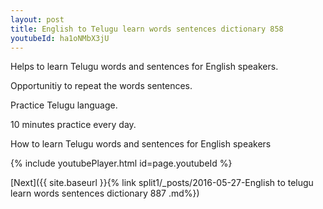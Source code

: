 ```yaml
---
layout: post
title: English to Telugu learn words sentences dictionary 858 
youtubeId: ha1oNMbX3jU
---
```

 
 
Helps to learn Telugu words and sentences for English speakers.

Opportunitiy to repeat the words sentences. 

Practice Telugu language. 
 
10 minutes practice every day. 
 
How to learn Telugu words and sentences for English speakers 
 
{% include youtubePlayer.html id=page.youtubeId %}
 
 
[Next]({{ site.baseurl }}{% link  split1/_posts/2016-05-27-English to telugu learn words sentences dictionary 887 .md%})
 
